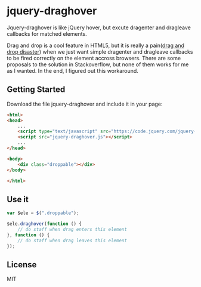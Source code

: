 jquery-draghover
================

Jquery-draghover is like jQuery hover, but excute dragenter and dragleave callbacks for matched elements.

Drag and drop is a cool feature in HTML5, but it is really a pain([drag and drop disaster][1]) when we just want simple dragenter and dragleave callbacks to be fired correctly on the element accross browsers. There are some proposals to the solution in Stackoverflow, but none of them works for me as I wanted. In the end, I figured out this workaround.



## Getting Started

Download the file jquery-draghover and include it in your page:
```html
<html>
<head>
    ...
    <script type="text/javascript" src="https://code.jquery.com/jquery-2.1.1.min.js"></script>
    <script src="jquery-draghover.js"></script>
    ...
</head>

<body>
    <div class="droppable"></div>
</body>

</html>
```


## Use it
```js
var $ele = $(".droppable");

$ele.draghover(function () {
    // do staff when drag enters this element
}, function () {
    // do staff when drag leaves this element
});
```


License
----

MIT


[1]:http://www.quirksmode.org/blog/archives/2009/09/the_html5_drag.html
